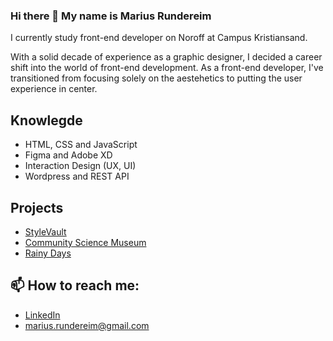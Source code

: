 ### Hi there 👋 My name is Marius Rundereim

I currently study front-end developer on Noroff at Campus Kristiansand. 

With a solid decade of experience as a graphic designer, I decided a career shift into the world of front-end development.
As a front-end developer, I've transitioned from focusing solely on the aestehetics to putting the user experience in center.


## Knowlegde
* HTML, CSS and JavaScript
* Figma and Adobe XD
* Interaction Design (UX, UI)
* Wordpress and REST API

## Projects

* [StyleVault](https://github.com/mariusrundereim/rundereim_marius_exam1)
* [Community Science Museum](https://github.com/mariusrundereim/semester-museum-1)
* [Rainy Days](https://github.com/mariusrundereim/rainydays-cms)

## 📫 How to reach me:
* [LinkedIn](https://www.linkedin.com/in/mariusrundereim/)
* marius.rundereim@gmail.com

<!--
**mariusrundereim/mariusrundereim** is a ✨ _special_ ✨ repository because its `README.md` (this file) appears on your GitHub profile.

Here are some ideas to get you started:

- 🔭 I’m currently working on ...
- 🌱 I’m currently learning ...
- 👯 I’m looking to collaborate on ...
- 🤔 I’m looking for help with ...
- 💬 Ask me about ...
- 📫 How to reach me: ...
- 😄 Pronouns: ...
- ⚡ Fun fact: ...
-->
